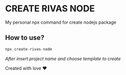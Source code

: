 # CREATE RIVAS NODE

My personal npx command for create nodejs package

## How to use?

```javascript
npx create-rivas-node
```

*After insert project name and choose template to create*


Created with love ❤️
